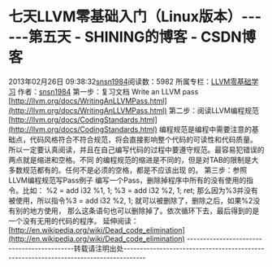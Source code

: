 # 七天LLVM零基础入门（Linux版本）------第五天 - SHINING的博客 - CSDN博客
2013年02月26日 09:38:32[snsn1984](https://me.csdn.net/snsn1984)阅读数：5982
所属专栏：[LLVM零基础学习](https://blog.csdn.net/column/details/llvm.html)
作者：[snsn1984](snsn1984)
第一步：复习文档 Write an LLVM pass
[http://llvm.org/docs/WritingAnLLVMPass.html](http://llvm.org/docs/WritingAnLLVMPass.html)
第二步：阅读LLVM编程规范
[http://llvm.org/docs/CodingStandards.html](http://llvm.org/docs/CodingStandards.html)
编程规范是编程中需要注意的基础点，代码风格符合不符合规范，将会直接影响整个代码的可读性和代码质量。
所以一定要认真阅读，并且在自己编写代码的过程中要遵守规范。最容易犯错误的两点就是缩进和空格。不同
的编程规范的缩进是不同的，但是对TAB的限制是大多数规范都有的。任何不是必须的空格，都是不应该出现
的。
第三步：参照LLVM编程规范写Pass例子
编写一个Pass，删除掉程序中所有的没有使用的指令。比如：
%2 = add i32 %1, 1;
%3 = add i32 %2, 1;
ret;
那么因为%3并没有被使用，所以指令%3 = add i32 %2, 1; 就可以被删除了，删除之后，如果%2没有别的地方使用，
那么这条语句也可以删除掉了。依次循环下去，最后得到的是一个没有无用的代码的程序。
延伸阅读：
[http://en.wikipedia.org/wiki/Dead_code_elimination](http://en.wikipedia.org/wiki/Dead_code_elimination)
-------------------------------------------转载请注明出处-------------------------------------------------------------------------------------
